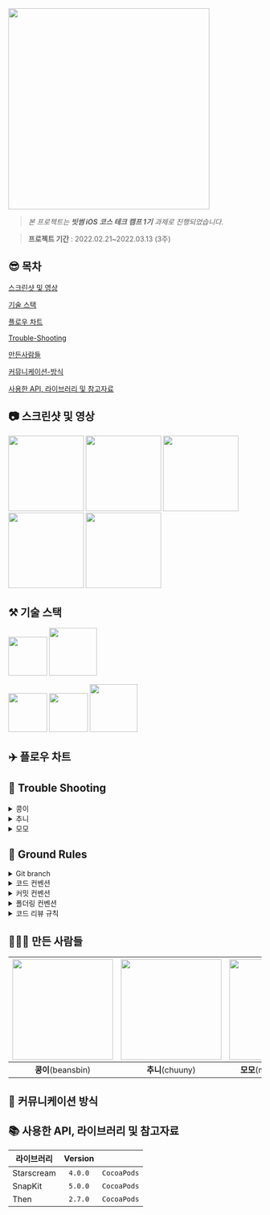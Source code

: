 <img src = "https://user-images.githubusercontent.com/46108770/158010258-799f730b-ad48-4372-9c5e-724f710b4925.png" width="400">

> *본 프로젝트는 **빗썸 iOS 코스 테크 캠프 1기** 과제로 진행되었습니다.*

> **프로젝트 기간** : 2022.02.21~2022.03.13 (3주)

## 😎 목차

[스크린샷 및 영상](#:camera:-스크린샷-및-영상)

[기술 스택](#기술-스택)

[플로우 차트](#플로우-차트)

[Trouble-Shooting](#Trouble-Shooting)

[만든사람들](#만든사람들)

[커뮤니케이션-방식](#커뮤니케이션-방식)

[사용한 API, 라이브러리 및 참고자료](#사용한-API,-라이브러리-및-참고자료)



## :camera: 스크린샷 및 영상

<img src = "https://user-images.githubusercontent.com/46108770/158010783-7c0e290b-c23b-4293-b64b-2bf8e626ba96.png" width="150"> <img src = "https://user-images.githubusercontent.com/46108770/158010826-047a70f6-89aa-4eee-8002-dfdbed454b12.png" width="150"> <img src = "https://user-images.githubusercontent.com/46108770/158010834-b5a6d749-8911-4080-ada3-17bd447ba812.png" width="150"> <img src = "https://user-images.githubusercontent.com/46108770/158010841-2547e804-e403-4087-a6c4-2906ab6acc43.png" width="150"> <img src = "https://user-images.githubusercontent.com/46108770/158010860-f5776c78-ed83-4ba2-9943-8ac7ca8bb962.png" width="150">


## ⚒️ 기술 스택
<img width="77" src="https://img.shields.io/badge/iOS-15.2+-silver"> <img width="95" src="https://img.shields.io/badge/Xcode-13.2.1-blue">

<img width="77" src="https://img.shields.io/badge/URLSession-pink"> <img width="77" src="https://img.shields.io/badge/Websocket-yellow"> <img width="95" src="https://img.shields.io/badge/Github Actions-green">


## ✈️ 플로우 차트


## 🎣 Trouble Shooting
<details>
<summary>콩이</summary>
    
> 프로젝트 세팅(REST API, Github Action)
    
 1) URL Session
    
  : async/await을 경험해보기 위해 별도의 네트워크 라이브러리를 사용하지 않기로 결정했다.
  → await를 쓰는 이유는 completionhandler를 사용하지 않음으로써 오류 처리의 복잡성을 줄이고, 클로저를 사용하지 않음으로써 코드 가독성을 향상함으로써 한 줄로 비동기 코드를 마치 동기 코드처럼 보이게 하기 위한 것.
    
 ![스크린샷 2022-02-24 오후 6 50 19](https://user-images.githubusercontent.com/46108770/158013071-1d8bce9b-23bf-4950-ac1a-30a75ea5889b.png)
    
  await/async는 iOS 13.0부터 지원하지만, async를 지원하는 URLSession API는 iOS 15.0이 필요하다.
    
 ![스크린샷 2022-02-24 오후 6 53 31](https://user-images.githubusercontent.com/46108770/158013081-aa030cdd-4fd9-4c74-b665-fd12eea7fb37.png)

  → 그런데 이전 버전 부터 대응하게 되면 코드 가독성의 장점이 사라져서 try await을 사용하는 의미가 없어지게 된다.

  → 따라서 Global 코드는 다른 코드에서 재사용되는 코드들을 모아놓은 폴더인 만큼, 간결하고 깔끔하게 작성하고 싶기에 iOS 15부터 대응하도록 설정했다.
    
 2) CI
    
  : 사전에 빌드 오류를 발견하지 못한 채 main 브랜치에 merge하는 상황을 방지하기 위해 CI 툴을 채택하기로 했다.
    
  → Github Action과 Jenkins가 가장 일반적으로 사용된다.
    
  → Jenkins의 경우 별도의 서버에 호스팅해야하는 오버헤드가 발생하므로, Github에서 서버를 제공하는 Github Action을 사용
    
  ```YAML
    name: FakethumbBuildTest

    on:
    push:
    branches: [ main ]
    pull_request:
    branches: [ main ]

    jobs:
    build:

    runs-on: macos-latest

    steps:
    - uses: actions/checkout@v2
    - name: Run tests
      run: |
        pod install --repo-update --clean-install --project-directory=FakeBithumbAssignment/
        xcodebuild test -workspace ./FakeBithumbAssignment/FakeBithumbAssignment.xcworkspace -scheme FakeBithumbAssignment -destination 'platform=iOS Simulator,name=iPhone 11 Pro,OS=15.2'
  ```
    
> CoinView 및 호가 정보창 구현
    
1) CoinView - UIPageViewController

 : 뷰 컨트롤러 내에서 또 다른 뷰 컨트롤러를 보여주기 위해 pageViewController를 사용했다.
    
 →  부모 뷰 컨트롤러 내에 pageViewController가 존재하고, pageViewController 위에 원하는 child View Controller를 표시하는 방식으로 동작한다.
    
 → pageViewController는 childViewController들을 가지고 있으며, delegate와 dataSource를 통해 페이지를 관리한다.
    
 ```swift
    // pageViewController를 설정
    private func setPageView() {
    self.pageViewController = CoinPagingViewController()
    
    if let pageViewController = pageViewController {
        self.addChild(pageViewController)
        self.pageView.addSubview(pageViewController.view)
        self.pageViewController?.view.snp.makeConstraints { make in
            make.top.leading.trailing.bottom.equalTo(self.pageView)
        }
        pageViewController.didMove(toParent: self)
    }
}
 ```
    
 → 부모 뷰 컨트롤러에 addChild를 이용해 pageViewController를 붙여준 후, 보여질 pageView에도 pageViewController의 view를 addSubView한다.
    
 → 부모 뷰 컨트롤러에 새로운 컨트롤러가 추가되었으므로 didMove()를 호출해준다.
    
 ```swift
    // 페이지를 전환하는 코드
    func setTabViewController(to type: TabView) {
      guard let page = pages[type] else { return }
      self.setViewControllers([page], direction: .forward, animated: false, completion: nil)
    }
 ```
    
 → 이후 pageViewController 내부에서 setViewController 메서드를 이용해 화면 전환하는 코드를 구현한다.

2) 호가 정보창 - 웹소켓 (모모 리팩토링 이전)
	
 2-1. 변경된 호가의 quantity가 0인 경우, 현재 리스트에서 해당 price를 찾아 삭제해줘야 한다.
    
    ```swift
    if Double(quote.quantity) == 0 {
        self.removeQuantityIsZero(type: .ask, data: quote)
        continue
    }
    
    private func removeQuantityIsZero(type: BTSocketAPIResponse.OrderBookResponse.Content.OrderBook.OrderType,
                                      data: Quote) {
        switch type {
        case .ask:
            var count = self.asksList.count
            var index = 0
            while(index < count) {
                if Int(asksList[index].price) == Int(data.price) {
                    self.asksList.remove(at: index)
                    count -= 1
                }
                index += 1
            }
        case .bid:
            var count = self.bidsList.count
            var index = 0
            while(index < count) {
                if Int(bidsList[index].price) == Int(data.price) {
                    self.bidsList.remove(at: index)
                    count -= 1
                }
                index += 1
            }
        }
    }
    ```
    
2-2. 단순히 호가 정보 30개씩 받아서 표시해줄 경우, (1) 처럼 remove된 경우에 표시해줄 데이터가 없다.
	
	-> 그러나 빗썸에서 받아올 수 있는 최대 데이터는 30개이므로, 그 이상의 데이터를 로컬에서 관리하고 그 중에서 30개만 표시하도록 해야한다.
	
	-> 그리고 리스트 중 asks(매도)는 하위 30개, bids(매수)는 상위 30개를 표시한다. 물론 price 순으로 정렬해서.
    
    ```swift
    private func sortQuoteList(type: BTSocketAPIResponse.OrderBookResponse.Content.OrderBook.OrderType) {
      switch type {
      case .ask:
          self.asksList = asksList.sorted(by: {$0.price > $1.price})
      case .bid:
          self.bidsList = bidsList.sorted(by: {$0.price > $1.price})
      }
    }
    ```
    
2-3. 변경된 호가가 로컬 리스트에 있는 호가와 같은 경우, 해당 호가를 찾아 quantity를 업데이트 해준다.
    
    ```swift
    if !self.replaceQuote(type: .ask, data: quote) {
        self.asksList.append(quote)
    }
    
    private func replaceQuote(type: BTSocketAPIResponse.OrderBookResponse.Content.OrderBook.OrderType,
                              data: Quote) -> Bool {
        switch type {
        case .ask:
            let count = self.asksList.count
            var index = 0
            while(index < count) {
                if Int(asksList[index].price) == Int(data.price) {
                    self.asksList[index] = data
                    return true
                }
                index += 1
            }
        case .bid:
            let count = self.bidsList.count
            for index in 0..<count {
                if Int(self.bidsList[index].price) == Int(data.price) {
                    self.bidsList[index] = data
                    return true
                }
            }
        }
        return false
    }
    ```
    
2-4. 로컬에 있는 list에서 찾아 remove하는 작업을 수행하는 도중, websocket api에서 데이터를 받아와 list가 업데이트 되면 반복문의 범위가 조정되어 index out of range 오류가 발생한다.
	
	-> 따라서 remove 작업을 시행하는 동안에는 동기적으로 처리하기 위해 sempaphore를 활용한다.
    
    ```swift
    private func updateTransactionData(coin: Coin,
                                       data: BTSocketAPIResponse.TransactionResponse) {
        let semaphore = DispatchSemaphore(value: 0)
        DispatchQueue.global(qos: .background).async {
            for transaction in data.content.list {
                switch transaction.buySellGb {
                case .sell:
                    var count = self.asksList.count
                    var index = 0
                    while(index < count) {
                        if Double(self.asksList[index].price) == Double(transaction.contPrice) {
                            guard let quantity = Double(self.asksList[index].quantity) else { return }
                            if quantity - transaction.contQty <= 0 {
                                self.asksList.remove(at: index)
                                count -= 1
                            } else {
                                self.asksList[index].quantity = "\(quantity - transaction.contQty)"
                            }
                        }
                        index += 1
                    }
                case .buy:
                    var count = self.bidsList.count
                    var index = 0
                    while(index < count) {
                        if Double(self.bidsList[index].price) == Double(transaction.contPrice) {
                            guard let quantity = Double(self.bidsList[index].quantity) else { return }
                            if Double(self.bidsList[index].quantity)! - transaction.contQty <= 0 {
                                self.bidsList.remove(at: index)
                                count -= 1
                            } else {
                                self.bidsList[index].quantity = "\(quantity - transaction.contQty)"
                            }
                        }
                        index += 1
                    }
                }
            }
            DispatchQueue.main.async {
                self.patchOrderbookData()
            }
            semaphore.signal()
        }
        semaphore.wait()
    }
    ```
    
2-5. 마지막으로, 가끔 매도/매수의 경계선이 아니라 아주 낮은 가격에 매도를 하거나, 아주 높은 가격에 매수를 하는 케이스가 존재한다.
	
	-> 이런 경우는 대개 체결이 되지만, 아주 극단적으로 생각해서 매도하는 사람만 있고 매수하는 사람은 없는 경우, 매수하는 사람만 있고 매도하는 사람만 있는 경우도 존재할 수 있다. (예를 들어.. 주식에서 상한가, 하한가 쳤을 때)
	
	-> 체결 시 로컬 list에 있는 quantity - 체결 quanity = 0인 경우만 호가창에서 삭제하도록 한다.

    
</details>

<details>
<summary>추니</summary>
	
메인화면의 헤더뷰를 구현할 때, 원화, 관심 버튼은 터치되면 아래의 바가 생기게 됩니다. 이를 컬렉션 뷰셀로 깔끔하게 처리하기 위해 원화, 관심 버튼을 컬렉션 뷰를 활용해서 구현하였습니다. 또한 모든 셀에 대해 자동적으로 간격, 크기 등을 지정할 수 있고, 추후에 버튼이 추가될 수도 있기 때문에 컬렉션 뷰를 활용하였습니다.
하지만 컬렉션 뷰는 테이블 뷰와 마찬가지로 많은 양의 데이터를 보여주기 위해 존재한다고 생각이 들었습니다. 현재의 2개의 버튼을 컬렉션 뷰로 구현하기에는 데이터가 적다고 판단되었고, UIButton으로 구현하게 되었습니다.

UI 객체들을 레이아웃할 때, 객체를 하나하나 다 설정해주는 방법이 예전에 오토레이아웃 공부하며 익숙해졌습니다. 하지만 스택뷰를 사용하게 되면 UI 객체들의 레이아웃을 각각 걸어주지 않아도 되고, 코드가 간결해지며 가독성이 좋아보인다 생각해 스택뷰를 사용하게 되었습니다.

검색창을 이용하게 되면 키보드가 자동으로 올라오고, 가상 화폐 목록을 가리게 됩니다. 검색창이 아닌 다른 부분을 터치하게 되면 키보드가 내려가는 방식을 상식적으로 생각하게 되었습니다. 하지만 이는 테이블 뷰 셀을 터치하는 것도 포함이 되어 터치된 가상 화폐의 호가정보 창으로 진입하게 됩니다. 이를 해결하기 위해 검색창을 dismiss 하는 것과 뷰컨트롤러의 push 진입은 동시에 동작할 수 없음을 이용하여 검색 도중 셀이 터치되었을 때 키보드를 내리고, 뷰컨트롤러의 전환이 될 수 없도록 하였습니다.
하지만 이는 꼼수에 불과하며, 계속해서 경고메세지가 뜨게 됩니다. 그래서 다른 방식으로 키보드를 내리는 방법을 생각했고, 검색 도중 테이블 뷰를 스크롤하면 키보드가 내려가는 방식으로 구현하게 되었습니다.

실시간 가상 화폐의 데이터를 받아 테이블 뷰에 나타내기 위해 단순히 데이터를 받을 때, 테이블 뷰를 reload시키자는 생각을 하였습니다. 제 생각과 다르게 기본적인 테이블뷰를 사용하였을 경우 많은 양의 데이터가 연속적으로 들어와 앱이 멈추는 현상이 발생하였습니다. 이를 해결하기 위해 UITableViewDiffableDataSource를 사용하게 되었고, iOS 15부터 도입된 reconfigureItems 메소드를 통해 화면의 끊김 없이 테이블 뷰를 업데이트할 수 있었습니다.

모든 가상 화폐의 목록 테이블뷰와 관심 목록 테이블뷰를 구분해서 나타내야하는데 이를 하나의 뷰컨트롤러가 하나의 테이블 뷰를 관리하고, 원화, 관심 탭이 눌릴 때마다 그에 맞는 데이터를 보여주자는 생각을 하였습니다. 각각의 테이블 뷰를 보여주는 로직은 비슷하다 생각했기 때문입니다.
하지만 이는 하나의 파일에 너무 많은 양의 코드를 작성하게 하고, 테이블 뷰를 제어하는 로직을많이 복잡하게 하였으며, 구현하다보니 두 개의 테이블뷰가 조금은 다른 로직을 통해 보여준 다는 것을 깨달았습니다.
이를 해결하기 위해 먼저 테이블 뷰를 2개의 뷰로 분리하였습니다. 컨트롤러는 해당 탭에 대한 뷰를 보여주고, 데이터를 받으면 업데이트하라는 명령을 내리게 하였습니다. 사실 두개의 뷰는 비슷한 로직도 분명 존재합니다. 이를 클래스 상속을 통해 기본 구현하고, 조금 다른 로직을 가진 뷰는 오버라이딩하여 구현하면 코드가 더 깔끔해질 것 같습니다.

</details>

<details>
<summary>모모</summary>
	
- 현상 : 캔들스틱 차트에서 스크롤이나 핀치 제스처가 있을 경우, 화면 안에 들어온 캔들스틱을 대상으로 y축 스케일링이 되도록 하고 싶었으나, 이러한 상태 변화가 있었을 경우 앱이 꺼지지 않고 멈춘 상태로 지속되거나, 화면 전환이 끊기는 현상이 있었습니다. (CPU 사용률 100%)
- 원인 : 캔들스틱 차트는 CALayer들의 조합으로 구성 되었습니다. 길이 조정 등이 필요할 경우에 이 전체 Layer들을 다 지워 준 뒤에 다시 추가해 화면을 그려주는 연산이 필요합니다. 매 이벤트(스크롤, 핀치) 마다 모든 캔들스틱에 대해 이러한 처음부터 다시 그려주는 연산이 반복되고 있어 이러한 방대한 연산이 원인이였습니다.
- 해결 : 그리기 연산을 최소화 해 CPU 부하를 더는 방법으로 해결 했습니다. 모든 메소드가 O(N)의 시간 복잡도를 갖고 있어 2차원의 레이어 연산은 큰 부담이 되지 않을 것이라 생각했지만 이벤트마다 5000개정도의 레이어 삭제 후 추가는 상당한 부담이 되었던 것 같습니다. 기존에는 캔들스틱 처음부터 끝까지 각각의 레이어를 다 추가해주고 지워주는 방식으로 개발이 되어있었으나, 꼭 그려줘야 하는 캔들스틱만 대상으로 레이어를 추가 해주도록 수정 했습니다. 꼭 그려줘야 하는 캔들스틱의 영역은 스크롤 뷰의 contentOffset으로 계산을 해 주었습니다. 반복적으로 필요한 값들은 computed property를 통하지 않고 stored property에 한번만 계산 해서 넣어주는 방법으로도 연산을 최소화 했습니다. 또한 레이어 작업에 자동으로 애니메이션 효과가 들어가 있어 레이어 전체를 CATransaction으로 묶어 애니메이션 효과도 제거 해 주었습니다.
- 결과 : 원하던 대로 스크롤, 핀치 제스처 시 적절한 스케일의 캔들스틱 차트가 화면에 가득 차도록 작동 했습니다.

</details>

## 🥊 Ground Rules
<details>
<summary>Git branch</summary>
    
* git flow를 따른다.
* main 브랜치를 default 브랜치로 설정합니다.
* 기능 별로 feaure 브랜치를 생성하고, main 브랜치에 merge합니다.
* feature 브랜치의 네이밍은 feature/이슈번호-기능이름 으로 사용합니다.

</details>

<details>
<summary>코드 컨벤션</summary>
    
* [Swift API Design GuideLine](https://www.swift.org/documentation/api-design-guidelines/) 따릅니다.
* 이외의 룰에 대해서는 [StyleShare](https://github.com/StyleShare/swift-style-guide)의 Swift-Style-GuideLine을 따릅니다.

    -> 단, 다음의 룰은 추가합니다.
    ```HTML
    1)  들여쓰기에는 탭(tab) 대신 2개의 space를 사용합니다.
    2)  타입 첫 줄 띄어쓰기 없이 붙여쓰기
    ```
* **MARK 주석**을 활용합니다.

    ```Swift
    // MARK: - @IBOutlets Action
    // MARK: - @IBOutlet Outlets
    // MARK: - Life Cycle func
    // MARK: - custom func
    // MARK: - extension으로 빼고 어떤 기능을 사용하는지 적기
    // MARK: - @objc
    // MARK: - Type Property
    // MARK: - Instance Property
    // MARK: - Initializer
    ```

</details>

<details>
<summary>커밋 컨벤션</summary>
    
```HTML
# [타입] : 제목 (#이슈번호)

##### 제목은 최대 50 글자까지만 입력 ############## -> |

# 본문은 위에 작성
######## 본문은 한 줄에 최대 72 글자까지만 입력 ########################### -> |

# --- COMMIT END ---
# [타입] 리스트
#   FEAT    : 기능 (새로운 기능) -> 기능적인 수정
#   FIX     : 버그 (버그 수정)
#   REFACTOR: 리팩토링 -> 코드 재배치와 같은, 기능적인 수정
#   STYLE   : 스타일 (코드 형식, 세미콜론 추가: 비즈니스 로직에 변경 없음)
#   DOCS    : 문서 (문서 추가, 수정, 삭제)
#   TEST    : 테스트 (테스트 코드 추가, 수정, 삭제: 비즈니스 로직에 변경 없음)
#   CHORE   : 기타 변경사항 (빌드 스크립트 수정 등)
# ------------------
#     타입은 대문자로
#     제목은 명령문으로
#     제목 끝에 마침표(.) 금지
#     제목과 본문을 한 줄 띄워 분리하기
#     본문은 "어떻게" 보다 "무엇을", "왜"를 설명한다.
#     본문에 여러줄의 메시지를 작성할 땐 "-"로 구분
# ------------------
```

</details>

<details>
<summary>폴더링 컨벤션</summary>
    
```HTML
FakethumbAssignment
  |
  └── FakethumbAssignment
			 |── Global
		   │   │── Literal 
		   │   │── Base 
		   │   │── Protocol
		   │   │── Supports
		   │   │      │── AppDelegate
       │   │      │── SceneDelegate
		   │   │      └── Info.plist
		   │   │── Utils
		   │   │── Extension
		   │   │── UIComponent
		   │   └── Resource
		   │          └── Assets.xcassets
		   │
  		 |── Network
		   │   │── APIService 
		   │   │── API  
	     │   │── Model
		   │   └── Foundation
		   │
		   └── Screens 
		       └── Main
		            └── View
```
</details>

<details>
<summary>코드 리뷰 규칙</summary>

```HTML
 1) merge 기준
   : 2명 모두 approve하면 merge한다.
 2) 리뷰 시간
   : 마지막 comment로부터 하루가 지나면 approve한다.
   : 작업 지연을 방지하기 위해 24시간이 지나면 본인이 merge한다.
```
</details>


## 👨‍👧‍👦 만든 사람들 
| <img src="https://user-images.githubusercontent.com/46108770/158012511-c97175f3-8419-4277-a582-dc4233a6d10f.png" width="200"> | <img src="https://user-images.githubusercontent.com/46108770/158012604-2c427495-c539-4425-80ae-a5e4691e499e.png" width="200"> |   <img src="https://user-images.githubusercontent.com/46108770/158012540-5ead852b-f1f1-4e04-bb14-2dc14603c637.png" width="200">    |
| :-----------------: | :-----: | :-----: |
| **콩이**(beansbin)        | **추니**(chuuny) | **모모**(momo-youngg) |


## 💬 커뮤니케이션 방식


## 📚 사용한 API, 라이브러리 및 참고자료

| 라이브러리        | Version |       |
| ----------------- | :-----: | ----- |
| Starscream        | `4.0.0` | `CocoaPods` |
| SnapKit           | `5.0.0` | `CocoaPods` |
| Then              | `2.7.0` | `CocoaPods` |

